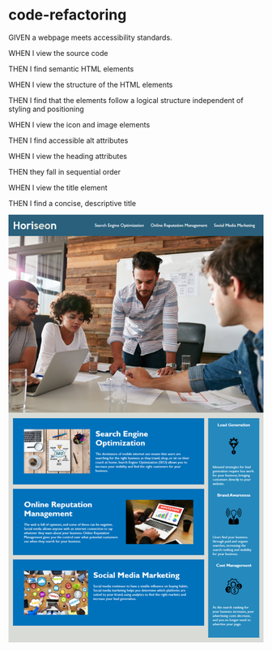 # code-refactoring
GIVEN a webpage meets accessibility standards.

WHEN I view the source code

THEN I find semantic HTML elements

WHEN I view the structure of the HTML elements

THEN I find that the elements follow a logical structure independent of styling and positioning

WHEN I view the icon and image elements

THEN I find accessible alt attributes

WHEN I view the heading attributes

THEN they fall in sequential order

WHEN I view the title element

THEN I find a concise, descriptive title

![img1](https://github.com/AnthonyDiBlasio/code-refactoring/blob/main/01-html-css-git-homework-demo.png)


